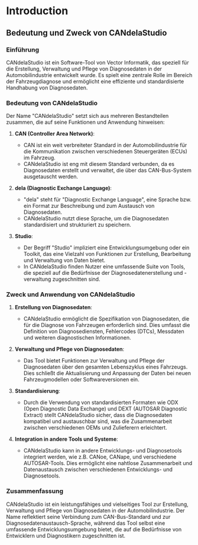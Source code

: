 # Introduction

## Bedeutung und Zweck von CANdelaStudio

### Einführung

CANdelaStudio ist ein Software-Tool von Vector Informatik, das speziell für die Erstellung, Verwaltung und Pflege von Diagnosedaten in der Automobilindustrie entwickelt wurde. Es spielt eine zentrale Rolle im Bereich der Fahrzeugdiagnose und ermöglicht eine effiziente und standardisierte Handhabung von Diagnosedaten.

### Bedeutung von CANdelaStudio

Der Name "CANdelaStudio" setzt sich aus mehreren Bestandteilen zusammen, die auf seine Funktionen und Anwendung hinweisen:

1. **CAN (Controller Area Network)**:
   - CAN ist ein weit verbreiteter Standard in der Automobilindustrie für die Kommunikation zwischen verschiedenen Steuergeräten (ECUs) im Fahrzeug.
   - CANdelaStudio ist eng mit diesem Standard verbunden, da es Diagnosedaten erstellt und verwaltet, die über das CAN-Bus-System ausgetauscht werden.

2. **dela (Diagnostic Exchange Language)**:
   - "dela" steht für "Diagnostic Exchange Language", eine Sprache bzw. ein Format zur Beschreibung und zum Austausch von Diagnosedaten.
   - CANdelaStudio nutzt diese Sprache, um die Diagnosedaten standardisiert und strukturiert zu speichern.

3. **Studio**:
   - Der Begriff "Studio" impliziert eine Entwicklungsumgebung oder ein Toolkit, das eine Vielzahl von Funktionen zur Erstellung, Bearbeitung und Verwaltung von Daten bietet.
   - In CANdelaStudio finden Nutzer eine umfassende Suite von Tools, die speziell auf die Bedürfnisse der Diagnosedatenerstellung und -verwaltung zugeschnitten sind.

### Zweck und Anwendung von CANdelaStudio

1. **Erstellung von Diagnosedaten**:
   - CANdelaStudio ermöglicht die Spezifikation von Diagnosedaten, die für die Diagnose von Fahrzeugen erforderlich sind. Dies umfasst die Definition von Diagnosediensten, Fehlercodes (DTCs), Messdaten und weiteren diagnostischen Informationen.

2. **Verwaltung und Pflege von Diagnosedaten**:
   - Das Tool bietet Funktionen zur Verwaltung und Pflege der Diagnosedaten über den gesamten Lebenszyklus eines Fahrzeugs. Dies schließt die Aktualisierung und Anpassung der Daten bei neuen Fahrzeugmodellen oder Softwareversionen ein.

3. **Standardisierung**:
   - Durch die Verwendung von standardisierten Formaten wie ODX (Open Diagnostic Data Exchange) und DEXT (AUTOSAR Diagnostic Extract) stellt CANdelaStudio sicher, dass die Diagnosedaten kompatibel und austauschbar sind, was die Zusammenarbeit zwischen verschiedenen OEMs und Zulieferern erleichtert.

4. **Integration in andere Tools und Systeme**:
   - CANdelaStudio kann in andere Entwicklungs- und Diagnosetools integriert werden, wie z.B. CANoe, CANape, und verschiedene AUTOSAR-Tools. Dies ermöglicht eine nahtlose Zusammenarbeit und Datenaustausch zwischen verschiedenen Entwicklungs- und Diagnosetools.

### Zusammenfassung

CANdelaStudio ist ein leistungsfähiges und vielseitiges Tool zur Erstellung, Verwaltung und Pflege von Diagnosedaten in der Automobilindustrie. Der Name reflektiert seine Verbindung zum CAN-Bus-Standard und zur Diagnosedatenaustausch-Sprache, während das Tool selbst eine umfassende Entwicklungsumgebung bietet, die auf die Bedürfnisse von Entwicklern und Diagnostikern zugeschnitten ist.
